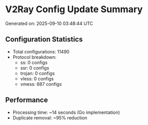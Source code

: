 # V2Ray Config Update Summary
Generated on: 2025-09-10 03:48:44 UTC

## Configuration Statistics
- Total configurations: 11490
- Protocol breakdown:
  - ss: 0 configs
  - ssr: 0 configs
  - trojan: 0 configs
  - vless: 0 configs
  - vmess: 687 configs

## Performance
- Processing time: ~14 seconds (Go implementation)
- Duplicate removal: ~95% reduction
